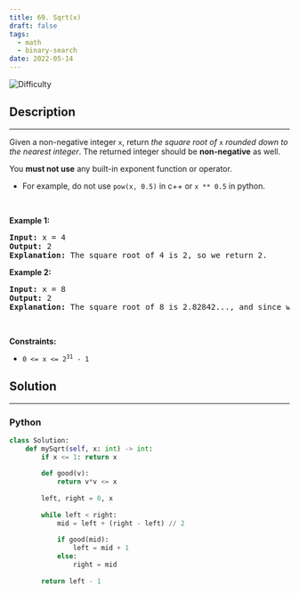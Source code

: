 ```yaml
---
title: 69. Sqrt(x)
draft: false
tags: 
  - math
  - binary-search
date: 2022-05-14
---
```


![Difficulty](https://img.shields.io/badge/Difficulty-Easy-blue.svg)

## Description

---
<p>Given a non-negative integer <code>x</code>, return <em>the square root of </em><code>x</code><em> rounded down to the nearest integer</em>. The returned integer should be <strong>non-negative</strong> as well.</p>

<p>You <strong>must not use</strong> any built-in exponent function or operator.</p>

<ul>
	<li>For example, do not use <code>pow(x, 0.5)</code> in c++ or <code>x ** 0.5</code> in python.</li>
</ul>

<p>&nbsp;</p>
<p><strong class="example">Example 1:</strong></p>

<pre>
<strong>Input:</strong> x = 4
<strong>Output:</strong> 2
<strong>Explanation:</strong> The square root of 4 is 2, so we return 2.
</pre>

<p><strong class="example">Example 2:</strong></p>

<pre>
<strong>Input:</strong> x = 8
<strong>Output:</strong> 2
<strong>Explanation:</strong> The square root of 8 is 2.82842..., and since we round it down to the nearest integer, 2 is returned.
</pre>

<p>&nbsp;</p>
<p><strong>Constraints:</strong></p>

<ul>
	<li><code>0 &lt;= x &lt;= 2<sup>31</sup> - 1</code></li>
</ul>


## Solution

---
### Python
``` py title='sqrtx'
class Solution:
    def mySqrt(self, x: int) -> int:
        if x <= 1: return x
        
        def good(v):
            return v*v <= x
        
        left, right = 0, x
        
        while left < right:
            mid = left + (right - left) // 2
            
            if good(mid):
                left = mid + 1
            else:
                right = mid
        
        return left - 1

```


